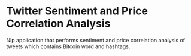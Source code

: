 # Twitter Sentiment and Price Correlation Analysis
Nlp application that performs sentiment and price correlation analysis of tweets which contains Bitcoin word and hashtags.
